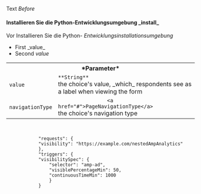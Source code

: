 Text *Before*

<h4> Installieren Sie die Python-Entwicklungsumgebung _install_ </h4>

Vor<p1> Installieren Sie die Python- <em data-md-type="emphasis">Entwicklungsinstallationsumgebung</em></p1>

<ul>
  <li>First _value_</li>
  <li>Second      <em>value</em>
</li>
</ul>

<table class="responsive">
      <tbody>
        <tr>
          <th colspan="2">*Parameter*</th>
        </tr>
        <tr>
          <td>
            <code>value</code>
          </td>
          <td>             <code>**String**</code><br>             the choice's value, _which_ respondents see as a label when viewing the form</td>
        </tr>
        <tr>
          <td>
            <code>navigationType</code>
          </td>
          <td>             <code>                &lt;a href="#"&gt;PageNavigationType&lt;/a&gt;              </code>             <br>the choice's navigation type</td>
        </tr>
      </tbody>
</table>

<pre>
    <code type="application/json">
        
            "requests": {
            "visibility": "https://example.com/nestedAmpAnalytics"
            },
            "triggers": {
            "visibilitySpec": {
                "selector": "amp-ad",
                "visiblePercentageMin": 50,
                "continuousTimeMin": 1000
                }
            }
      
    </code>
</pre>
